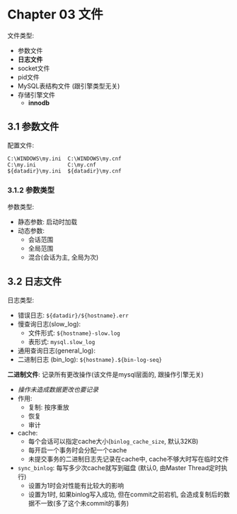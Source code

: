 # Chapter 03 文件

文件类型:
- 参数文件
- **日志文件**
- socket文件
- pid文件
- MySQL表结构文件 (跟引擎类型无关)
- 存储引擎文件
    - **innodb**

## 3.1 参数文件

配置文件: 
```
C:\WINDOWS\my.ini  C:\WINDOWS\my.cnf
C:\my.ini          C:\my.cnf
${datadir}\my.ini  ${datadir}\my.cnf
```

### 3.1.2 参数类型
参数类型:
- 静态参数: 启动时加载
- 动态参数: 
    - 会话范围
    - 全局范围
    - 混合(会话为主, 全局为次)

## 3.2 日志文件

日志类型: 
- 错误日志: ``${datadir}/${hostname}.err``
- 慢查询日志(slow_log): 
    - 文件形式: ``${hostname}-slow.log``
    - 表形式: ``mysql.slow_log``
- 通用查询日志(general_log): 
- 二进制日志 (bin_log): ``${hostname}.${bin-log-seq}``


**二进制文件**: 记录所有更改操作(该文件是mysql层面的, 跟操作引擎无关)
- *操作未造成数据更改也要记录*
- 作用:
    - 复制: 按序重放
    - 恢复
    - 审计
- cache:
    - 每个会话可以指定cache大小(``binlog_cache_size``, 默认32KB)
    - 每开启一个事务时会分配一个cache
    - 未提交事务的二进制日志先记录在cache中, cache不够大时写在临时文件
- ``sync_binlog``: 每写多少次cache就写到磁盘 (默认0, 由Master Thread定时执行)
    - 设置为1时会对性能有比较大的影响
    - 设置为1时, 如果binlog写入成功, 但在commit之前宕机, 会造成复制后的数据不一致(多了这个未commit的事务)